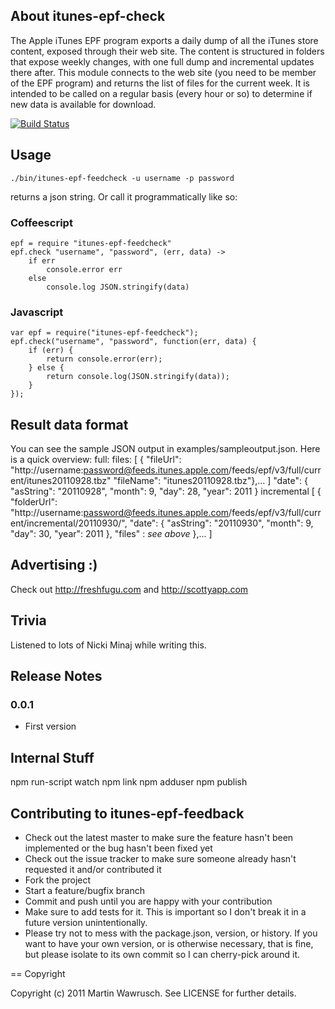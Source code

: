## About itunes-epf-check

The Apple iTunes EPF program exports a daily dump of all the iTunes store content, exposed through their web site. The content is structured in folders that expose weekly changes, with one full dump and incremental updates there after.
This module connects to the web site (you need to be member of the EPF program) and returns the list of files for the current week. It is intended to be called on a regular basis (every hour or so) to determine if new data is available for download.

[![Build Status](https://secure.travis-ci.org/[freshfugu]/[itunes-epf-feedcheck].png)](http://travis-ci.org/[freshfugu]/[itunes-epf-feedcheck])

## Usage

	./bin/itunes-epf-feedcheck -u username -p password

returns a json string. Or call it programmatically like so:

### Coffeescript

	epf = require "itunes-epf-feedcheck"
	epf.check "username", "password", (err, data) ->
		if err
			console.error err
		else
			console.log JSON.stringify(data)
    
### Javascript

	var epf = require("itunes-epf-feedcheck");
	epf.check("username", "password", function(err, data) {
		if (err) {
			return console.error(err);
		} else {
			return console.log(JSON.stringify(data));
		}
	});

## Result data format
You can see the sample JSON output in examples/sampleoutput.json. Here is a quick overview:
	full:
		files: [ {
			"fileUrl": "http://username:password@feeds.itunes.apple.com/feeds/epf/v3/full/current/itunes20110928.tbz"
			"fileName": "itunes20110928.tbz"},...
		]
		"date": {
			"asString": "20110928",
			"month": 9,
			"day": 28,
			"year": 2011
		}
	incremental [	{
		"folderUrl": "http://username:password@feeds.itunes.apple.com/feeds/epf/v3/full/current/incremental/20110930/",
		"date": {
			"asString": "20110930",
			"month": 9,
			"day": 30,
			"year": 2011
		},
		"files" : *see above*
	 },...
	]

## Advertising :)

Check out http://freshfugu.com and http://scottyapp.com

## Trivia

Listened to lots of Nicki Minaj while writing this.

## Release Notes

### 0.0.1
* First version

## Internal Stuff

npm run-script watch
npm link
npm adduser
npm publish

## Contributing to itunes-epf-feedback
 
* Check out the latest master to make sure the feature hasn't been implemented or the bug hasn't been fixed yet
* Check out the issue tracker to make sure someone already hasn't requested it and/or contributed it
* Fork the project
* Start a feature/bugfix branch
* Commit and push until you are happy with your contribution
* Make sure to add tests for it. This is important so I don't break it in a future version unintentionally.
* Please try not to mess with the package.json, version, or history. If you want to have your own version, or is otherwise necessary, that is fine, but please isolate to its own commit so I can cherry-pick around it.

== Copyright

Copyright (c) 2011 Martin Wawrusch. See LICENSE for
further details.


